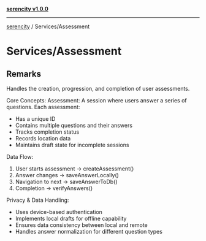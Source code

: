 [**serencity v1.0.0**](../../README.md)

***

[serencity](../../modules.md) / Services/Assessment

# Services/Assessment

## Remarks

Handles the creation, progression, and completion of user assessments.

Core Concepts:
Assessment: A session where users answer a series of questions. Each assessment:
- Has a unique ID
- Contains multiple questions and their answers
- Tracks completion status
- Records location data
- Maintains draft state for incomplete sessions

Data Flow:
1. User starts assessment → createAssessment()
2. Answer changes → saveAnswerLocally()
3. Navigation to next → saveAnswerToDb()
4. Completion → verifyAnswers()

Privacy & Data Handling:
- Uses device-based authentication
- Implements local drafts for offline capability
- Ensures data consistency between local and remote
- Handles answer normalization for different question types
